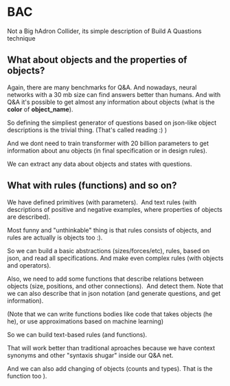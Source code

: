 # BAC
Not a Big hAdron Collider, its simple description of Build A Quastions technique

## What about objects and the properties of objects?


Again, there are many benchmarks for Q&A. And nowadays, neural networks with a 30 mb size can find answers better than humans.
And with Q&A it's possible to get almost any information about objects (what is the **color** of **object_name**).

So defining the simpliest generator of questions based on json-like object descriptions is the trivial thing. (That's called reading :) )

And we dont need to train transformer with 20 billion parameters to get information about anu objects (in final specification or in design rules).

We can extract any data about objects and states with questions.


## What with rules (functions) and so on?


We have defined primitives (with parameters). 
And text rules (with descriptions of positive and negative examples, where properties of objects are described).

Most funny and "unthinkable" thing is that rules consists of objects, and rules are actually is objects too :).

So we can build a basic abstractions (sizes/forces/etc), rules, based on json, and read all specifications. And make even complex rules (with objects and operators).

Also, we need to add some functions that describe relations between objects (size, positions, and other connections). 
And detect them. Note that we can also describe that in json notation (and generate questions, and get information).

(Note that we can write functions bodies like code that takes objects (he he), or use approximations based on machine learning)

So we can build text-based rules (and functions).

That will work better than traditional aproaches because we have context synonyms and other "syntaxis shugar" inside our Q&A net.

And we can also add changing of objects (counts and types). That is the function too ).
